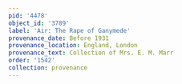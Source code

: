 ```yaml
---
pid: '4478'
object_id: '3789'
label: 'Air: The Rape of Ganymede'
provenance_date: Before 1931
provenance_location: England, London
provenance_text: Collection of Mrs. E. M. Marr
order: '1542'
collection: provenance
---
```

